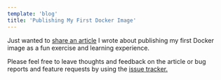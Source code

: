 ```yaml
---
template: 'blog'
title: 'Publishing My First Docker Image'
---
```


<app-blog-post
  title='Publishing My First Docker Image' 
  date='10.15.2017' 
  image="/assets/blog-post-images/docker.png">
  
  <div>
    <p>Just wanted to <a href="https://medium.com/@thegreenhouseio/publishing-my-first-docker-image-a12d65b59903" target="_blank" rel="noopener" onclick="getOutboundLink('https://medium.com/@thegreenhouseio/publishing-my-first-docker-image-a12d65b59903');">share an article</a> I wrote about publishing my first Docker image as a fun exercise and learning experience.</p>
    <p>Please feel free to leave thoughts and feedback on the article or bug reports and feature requests by using the <a href="https://github.com/thegreenhouseio/docker-nodejs-dev" target="_blank" rel="noopener" onclick="getOutboundLink('https://github.com/thegreenhouseio/docker-nodejs-dev');"> issue tracker.</a></p>
  </div>

</app-blog-post>
